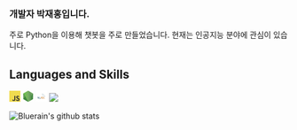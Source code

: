 ### 개발자 박재홍입니다.

주로 Python을 이용해 챗봇을 주로 만들었습니다. 현재는 인공지능 분야에 관심이 있습니다.

## Languages and Skills
<code><img height="20" src="https://raw.githubusercontent.com/github/explore/80688e429a7d4ef2fca1e82350fe8e3517d3494d/topics/javascript/javascript.png"></code>
<code><img height="20" src="https://raw.githubusercontent.com/github/explore/80688e429a7d4ef2fca1e82350fe8e3517d3494d/topics/nodejs/nodejs.png"></code>
<code><img height="20" src="https://raw.githubusercontent.com/github/explore/80688e429a7d4ef2fca1e82350fe8e3517d3494d/topics/mysql/mysql.png"></code>
<code><img height="20" src="https://miro.medium.com/max/1000/1*qp3u7D_FkGlFeBPUx7hcLg.png"></code>
<!--
**gasd238/gasd238** is a ✨ _special_ ✨ repository because its `README.md` (this file) appears on your GitHub profile.
-->  
![Bluerain's github stats](https://github-readme-stats.vercel.app/api?username=gasd238)
